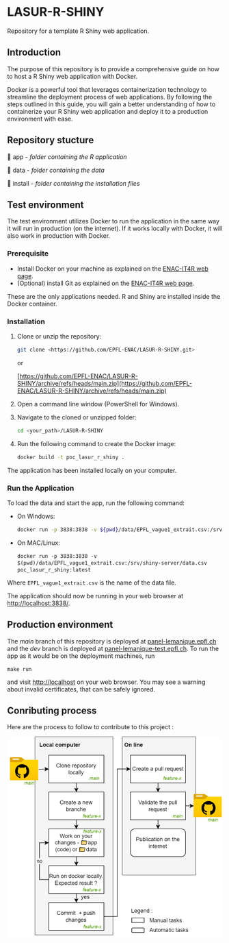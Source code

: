 # LASUR-R-SHINY
Repository for a template R Shiny web application.


## Introduction

The purpose of this repository is to provide a comprehensive guide on how to host a R Shiny web application with Docker. 

Docker is a powerful tool that leverages containerization technology to streamline the deployment process of web applications. By following the steps outlined in this guide, you will gain a better understanding of how to containerize your R Shiny web application and deploy it to a production environment with ease.

## Repository stucture

📁 app - *folder containing the R application*

📁 data - *folder containing the data*

📁 install - *folder containing the installation files*

## Test environment

The test environment utilizes Docker to run the application in the same way it will run in production (on the internet). If it works locally with Docker, it will also work in production with Docker.

### Prerequisite

- Install Docker on your machine as explained on the [ENAC-IT4R web page](https://www.notion.so/Docker-quick-setup-278abe4712024abaaeea77e49a4c5b9f).
- (Optional) install Git as explained on the [ENAC-IT4R web page](https://www.notion.so/Install-Git-0a608fb1909f471284c189cf172c9016).

These are the only applications needed. R and Shiny are installed inside the Docker container.

### Installation

1. Clone or unzip the repository:
    
    ```bash
    git clone <https://github.com/EPFL-ENAC/LASUR-R-SHINY.git>
    
    ```
    
    or
    
    [https://github.com/EPFL-ENAC/LASUR-R-SHINY/archive/refs/heads/main.zip](https://github.com/EPFL-ENAC/LASUR-R-SHINY/archive/refs/heads/main.zip)
    
2. Open a command line window (PowerShell for Windows).
3. Navigate to the cloned or unzipped folder:
    
    ```bash
    cd <your_path>/LASUR-R-SHINY
    ```
    
4. Run the following command to create the Docker image:
    
    ```bash
    docker build -t poc_lasur_r_shiny .
    ```
    

The application has been installed locally on your computer.

### Run the Application

To load the data and start the app, run the following command:

- On Windows:
    
    ```bash
    docker run -p 3838:3838 -v ${pwd}/data/EPFL_vague1_extrait.csv:/srv/shiny-server/data.csv poc_lasur_r_shiny:latest
    
    ```
    
- On MAC/Linux:
    
    ```
    docker run -p 3838:3838 -v $(pwd)/data/EPFL_vague1_extrait.csv:/srv/shiny-server/data.csv poc_lasur_r_shiny:latest
    
    ```
    

Where `EPFL_vague1_extrait.csv` is the name of the data file.

The application should now be running in your web browser at [http://localhost:3838/](http://localhost:3838/).

## Production environment

The _main_ branch of this repository is deployed at [panel-lemanique.epfl.ch](https://panel-lemanique.epfl.ch/) and the _dev_ branch is deployed at [panel-lemanique-test.epfl.ch](https://panel-lemanique-test.epfl.ch/). To run the app as it would be on the deployment machines, run
```
make run
```
and visit [http://localhost](http://localhost/) on your web browser. You may see a warning about invalid certificates, that can be safely ignored.


## Conributing process

Here are the process to follow to contribute to this project :

![contribute](docs/statics/contributing_process.png)
